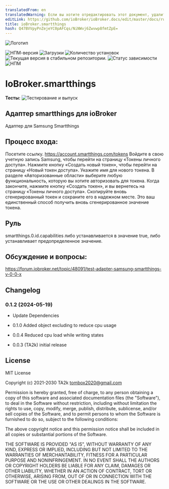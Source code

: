 ```yaml
---
translatedFrom: en
translatedWarning: Если вы хотите отредактировать этот документ, удалите поле «translationFrom», в противном случае этот документ будет снова автоматически переведен
editLink: https://github.com/ioBroker/ioBroker.docs/edit/master/docs/ru/adapterref/iobroker.smartthings/README.md
title: ioBroker.smartthings
hash: Q47BVVpyPnZejeYC0pAFCqs/NiNWvj6Zwvwp8fmtZpE=
---
```

![Логотип](../../../en/adapterref/iobroker.smartthings/admin/smartthings.png)

![НПМ-версия](https://img.shields.io/npm/v/iobroker.smartthings.svg)
![Загрузки](https://img.shields.io/npm/dm/iobroker.smartthings.svg)
![Количество установок](https://iobroker.live/badges/smartthings-installed.svg)
![Текущая версия в стабильном репозитории.](https://iobroker.live/badges/smartthings-stable.svg)
![Статус зависимости](https://img.shields.io/david/TA2k/iobroker.smartthings.svg)
![НПМ](https://nodei.co/npm/iobroker.smartthings.png?downloads=true)

# IoBroker.smartthings
**Тесты:** ![Тестирование и выпуск](https://github.com/TA2k/ioBroker.smartthings/workflows/Test%20and%20Release/badge.svg)

## Адаптер smartthings для ioBroker
Адаптер для Samsung Smartthings

## Процесс входа:
Посетите ссылку. https://account.smartthings.com/tokens Войдите в свою учетную запись Samsung, чтобы перейти на страницу «Токены личного доступа».
Нажмите кнопку «Создать новый токен», чтобы перейти на страницу «Новый токен доступа».
Укажите имя для нового токена. В разделе «Авторизованные области» выберите любую функциональность, которую вы хотите авторизовать для токена.
Когда закончите, нажмите кнопку «Создать токен», и вы вернетесь на страницу «Токены личного доступа». Скопируйте вновь сгенерированный токен и сохраните его в надежном месте. Это ваш единственный способ получить вновь сгенерированное значение токена.

## Руль
smartthings.0.id.capabilities либо устанавливается в значение true, либо устанавливает предопределенное значение.

## Обсуждение и вопросы:
https://forum.iobroker.net/topic/48091/test-adapter-samsung-smartthings-v-0-0-x

## Changelog
### 0.1.2 (2024-05-19)

- Update Dependencies

- 0.1.0 Added object excluding to reduce cpu usage

- 0.0.4 Reduced cpu load while writing states

- 0.0.3 (TA2k) initial release

## License

MIT License

Copyright (c) 2021-2030 TA2k <tombox2020@gmail.com>

Permission is hereby granted, free of charge, to any person obtaining a copy
of this software and associated documentation files (the "Software"), to deal
in the Software without restriction, including without limitation the rights
to use, copy, modify, merge, publish, distribute, sublicense, and/or sell
copies of the Software, and to permit persons to whom the Software is
furnished to do so, subject to the following conditions:

The above copyright notice and this permission notice shall be included in all
copies or substantial portions of the Software.

THE SOFTWARE IS PROVIDED "AS IS", WITHOUT WARRANTY OF ANY KIND, EXPRESS OR
IMPLIED, INCLUDING BUT NOT LIMITED TO THE WARRANTIES OF MERCHANTABILITY,
FITNESS FOR A PARTICULAR PURPOSE AND NONINFRINGEMENT. IN NO EVENT SHALL THE
AUTHORS OR COPYRIGHT HOLDERS BE LIABLE FOR ANY CLAIM, DAMAGES OR OTHER
LIABILITY, WHETHER IN AN ACTION OF CONTRACT, TORT OR OTHERWISE, ARISING FROM,
OUT OF OR IN CONNECTION WITH THE SOFTWARE OR THE USE OR OTHER DEALINGS IN THE
SOFTWARE.
